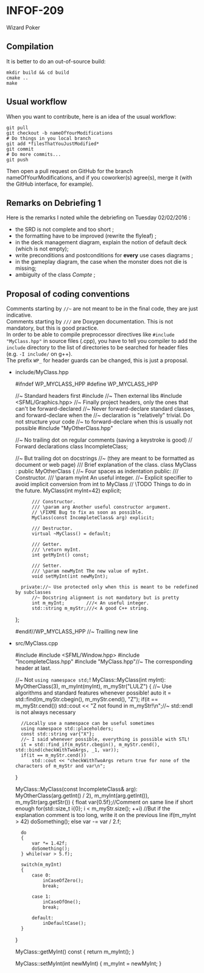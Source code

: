 # INFOF-209
Wizard Poker

## Compilation

It is better to do an out-of-source build:

    mkdir build && cd build
	cmake ..
	make


## Usual workflow

When you want to contribute, here is an idea of the usual workflow:

    git pull
	git checkout -b nameOfYourModifications
	# Do things in you local branch
	git add *filesThatYouJustModified*
	git commit
	# Do more commits...
	git push

Then open a pull request on GitHub for the branch nameOfYourModifications,
and if you coworker(s) agree(s), merge it (with the GitHub interface, for example).


## Remarks on Debriefing 1

Here is the remarks I noted while the debriefing on Tuesday 02/02/2016 :

+ the SRD is not complete and too short ;
+ the formatting have to be improved (rewrite the flyleaf) ;
+ in the deck management diagram, explain the notion of default deck (which is not empty);
+ write preconditions and postconditions for **every** use cases diagrams ;
+ in the gameplay diagram, the case when the monster does not die is missing;
+ ambiguity of the class *Compte* ;

## Proposal of coding conventions
Comments starting by `//~` are not meant to be in
the final code, they are just indicative.  
Comments starting by `///` are Doxygen documentation.
This is not mandatory, but this is good practice.  
In order to be able to compile preprocessor directives
like `#include "MyClass.hpp"` in source files (.cpp),
you have to tell you compiler to add the `include` directory
to the list of directories to be searched for header files
(e.g. `-I include/` on g++).  
The prefix `WP_` for header guards can be changed, this is
just a proposal.

* include/MyClass.hpp
    

    #ifndef WP_MYCLASS_HPP
    #define WP_MYCLASS_HPP

    //~ Standard headers first
    #include <string>
    //~ Then external libs
    #include <SFML/Graphics.hpp>
    //~ Finally project headers, only the ones that can't be forward-declared
	//~ Never forward-declare standard classes, and forward-declare when the
	//~ declaration is "relatively" trivial. Do not structure your code
	//~ to forward-declare when this is usually not possible
    #include "MyOtherClass.hpp"
    
    //~ No trailing dot on regular comments (saving a keystroke is good)
    // Forward declarations
    class IncompleteClass;
    
    //~ But trailing dot on docstrings
    //~ (they are meant to be formatted as document or web page)
    /// Brief explanation of the class.
    class MyClass : public MyOtherClass
    {
        //~ Four spaces as indentation
        public:
            /// Constructor.
            /// \param myInt An useful integer.
            //~ Explicit specifier to avoid implicit conversion from int to MyClass
			// \TODO Things to do in the future.
            MyClass(int myInt=42) explicit;

            /// Constructor.
            /// \param arg Another useful constructor argument.
			// \FIXME Bug to fix as soon as possible.
            MyClass(const IncompleteClass& arg) explicit;

            /// Destructor.
            virtual ~MyClass() = default;

            /// Getter.
            /// \return myInt.
            int getMyInt() const;
            
            /// Setter.
            /// \param newMyInt The new value of myInt.
            void setMyInt(int newMyInt);

        private://~ Use protected only when this is meant to be redefined by subclasses
            //~ Docstring alignment is not mandatory but is pretty
            int m_myInt;        ///< An useful integer.
            std::string m_myStr;///< A good C++ string.
    };

    #endif//WP_MYCLASS_HPP
    //~ Trailling new line
    


* src/MyClass.cpp
    

    #include <algorithm>
    #include <SFML/Window.hpp>
    #include "IncompleteClass.hpp"
    #include "MyClass.hpp"//~ The corresponding header at last.

    //~ Not `using namespace std;`!
    MyClass::MyClass(int myInt):
        MyOtherClass(3),
        m_myInt(myInt),
        m_myStr("LULZ")
    {
        //~ Use algorithms and standard features whenever possible!
        auto it = std::find(m_myStr.cbegin(), m_myStr.cend(), "Z");
        if(it == m_myStr.cend())
            std::cout << "Z not found in m_myStr!\n";//~ std::endl is not always necessary

        //Locally use a namespace can be useful sometimes
        using namespace std::placeholders;
        const std::string var{"X"};
        //~ I said whenever possible, everything is possible with STL!
        it = std::find_if(m_myStr.cbegin(), m_myStr.cend(), std::bind(checkWithTwoArgs, _1, var));
        if(it == m_myStr.cend())
            std::cout << "checkWithTwoArgs return true for none of the characters of m_myStr and var\n";
    }

    MyClass::MyClass(const IncompleteClass& arg):
        MyOtherClass(arg.getInt() / 2),
        m_myInt(arg.getInt()),
        m_myStr(arg.getStr())
    {
        float var{0.5f};//Comment on same line if short enough
        for(std::size_t i{0}; i < m_myStr.size(); ++i)
            //But if the explanation comment is too long, write it on the previous line
            if(m_myInt > 42)
                doSomething();
            else
                var -= var / 2.f;

        do
        {
            var *= 1.42f;
            doSomething();
        } while(var > 5.f);

        switch(m_myInt)
        {
            case 0:
                inCaseOfZero();
                break;

            case 1:
                inCaseOfOne();
                break;

            default:
                inDefaultCase();
        }
    }

    MyClass::getMyInt() const
    {
        return m_myInt();
    }

    MyClass::setMyInt(int newMyInt)
    {
        m_myInt = newMyInt;
    }


